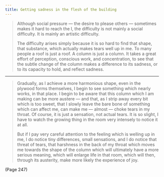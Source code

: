 ```yaml
---
title: Getting sadness in the flesh of the building
---
```


> Although social pressure — the desire to please others — sometimes makes it hard to reach the I, the difficulty is not mainly a social difficulty. It is mainly an artistic difficulty.
> 
> The difficulty arises simply because it is so hard to find that shape, that substance, which actually makes tears well up in me. To many people a roof is just a roof. A column is just a column. It takes a great effort of perception, conscious work, and concentration, to see that the subtle change of the column makes a difference to its sadness, or to its capacity to hold, and reflect sadness.

---

> Gradually, as I achieve a more harmonious shape, even in the plywood forms themselves, I begin to see something which nearly works, in that place. I begin to be aware that this column which I am making can be more austere — and that, as I strip away every bit which is too sweet, that I slowly leave the bare bone of something which can affect me, can make me — almost — choke tears in my throat. Of course, it is just a sensation, not actual tears. It is so slight, I have to watch the growing thing in the room very intensely to notice it at all.
> 
> But if I pay very careful attention to the feeling which is welling up in me, I do notice tiny differences, small sensations, and I do notice that threat of tears, that harshness in the back of my throat which moves me towards the shape of the column which will ultimately have a more serious meaning, which will enlarge life in that room, which will then, through its austerity, make more likely the experience of joy.

(Page 247)